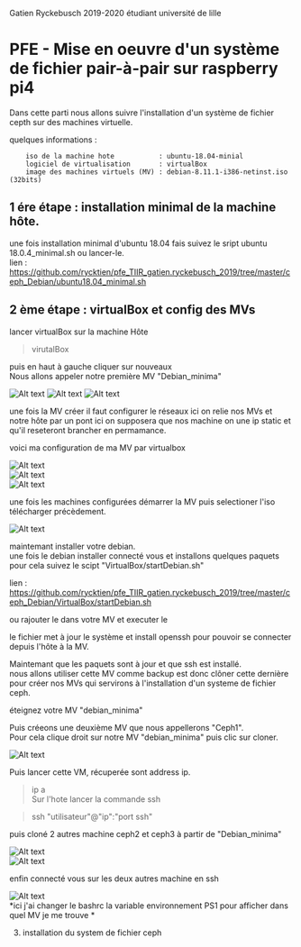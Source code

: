 Gatien Ryckebusch 2019-2020 étudiant université de lille

# PFE - Mise en oeuvre d'un système de fichier pair-à-pair sur raspberry pi4

Dans cette parti nous allons suivre l'installation d'un système de fichier cepth sur des machines virtuelle.  

quelques informations :  


		iso de la machine hote           : ubuntu-18.04-minial
		logiciel de virtualisation       : virtualBox
		image des machines virtuels (MV) : debian-8.11.1-i386-netinst.iso  (32bits)


## 1 ére étape : installation minimal de la machine hôte. 

une fois installation minimal d'ubuntu 18.04 fais suivez le sript ubuntu 18.0.4_minimal.sh ou lancer-le.  
lien : https://github.com/rycktien/pfe_TIIR_gatien.ryckebusch_2019/tree/master/ceph_Debian/ubuntu18.04_minimal.sh
 

## 2 ème étape : virtualBox et config des MVs

lancer virtualBox sur la machine Hôte

> virutalBox

puis en haut à gauche cliquer sur nouveaux  
Nous allons appeler notre première MV "Debian_minima"  

![Alt text](VirtualBox/commencement/newVM1.png)
![Alt text](VirtualBox/commencement/newVM2.png)
![Alt text](VirtualBox/commencement/newVM3.png)


une fois la MV créer il faut configurer le réseaux ici on relie
nos MVs et notre hôte par un pont ici on supposera que nos machine on une ip static et qu'il reseteront brancher en permamance.  

voici ma configuration de ma MV par virtualbox

![Alt text](VirtualBox/config/VirtualBox_Config_affichage.png)  
![Alt text](VirtualBox/config/VirtualBox_Config_reseaux.png)  
![Alt text](VirtualBox/config/VirtualBox_Config_system.png)  
	
une fois les machines configurées démarrer la MV puis selectioner l'iso télécharger précèdement.

![Alt text](VirtualBox/commencement/newVM4.png)  

maintemant installer votre debian.  
une fois le debian installer connecté vous et installons quelques paquets pour cela suivez le scipt 
"VirtualBox/startDebian.sh"  
   
lien : https://github.com/rycktien/pfe_TIIR_gatien.ryckebusch_2019/tree/master/ceph_Debian/VirtualBox/startDebian.sh  

ou rajouter le dans votre MV et executer le   

le fichier met à jour le système et install openssh pour pouvoir se connecter depuis l'hôte à la MV.  


Maintemant que les paquets sont à jour et que ssh est installé.  
nous allons utiliser cette MV comme backup est donc clôner cette dernière pour créer nos MVs qui servirons à l'installation
d'un systeme de fichier ceph.   

éteignez votre MV "debian_minima"  

Puis créeons une deuxième MV que nous appellerons "Ceph1".  
Pour cela clique droit sur notre MV "debian_minima" puis clic sur cloner.  

![Alt text](VirtualBox/clone/menu.png)  

Puis lancer cette VM, récuperée sont address ip.  
> ip a  
Sur l'hote lancer la commande ssh  

> ssh "utilisateur"@"ip":"port ssh"  

puis cloné 2 autres machine ceph2 et ceph3 à partir de "Debian_minima"

![Alt text](VirtualBox/clone/VMs.png)  
![Alt text](VirtualBox/clone/lauch.png)  

enfin connecté vous sur les deux autres machine en ssh

![Alt text](VirtualBox/clone/configAllcontrol.png)  
*ici j'ai changer le bashrc la variable environnement PS1 pour afficher dans quel MV je me trouve *


3) installation du system de fichier ceph


